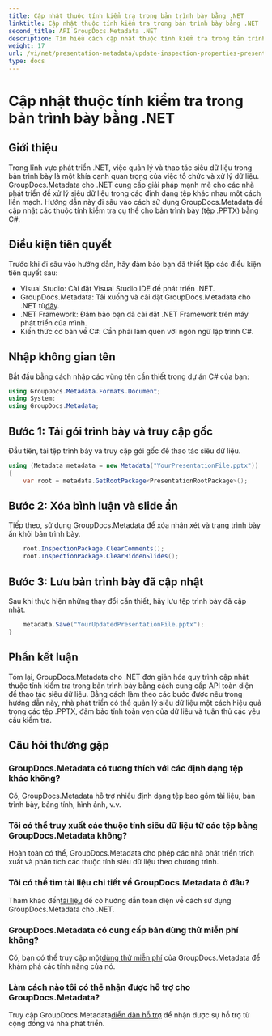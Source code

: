 ```yaml
---
title: Cập nhật thuộc tính kiểm tra trong bản trình bày bằng .NET
linktitle: Cập nhật thuộc tính kiểm tra trong bản trình bày bằng .NET
second_title: API GroupDocs.Metadata .NET
description: Tìm hiểu cách cập nhật thuộc tính kiểm tra trong bản trình bày bằng .NET với GroupDocs.Metadata. Thao tác siêu dữ liệu dễ dàng, hiệu quả cho các tệp .PPTX.
weight: 17
url: /vi/net/presentation-metadata/update-inspection-properties-presentations/
type: docs
---
```

# Cập nhật thuộc tính kiểm tra trong bản trình bày bằng .NET

## Giới thiệu
Trong lĩnh vực phát triển .NET, việc quản lý và thao tác siêu dữ liệu trong bản trình bày là một khía cạnh quan trọng của việc tổ chức và xử lý dữ liệu. GroupDocs.Metadata cho .NET cung cấp giải pháp mạnh mẽ cho các nhà phát triển để xử lý siêu dữ liệu trong các định dạng tệp khác nhau một cách liền mạch. Hướng dẫn này đi sâu vào cách sử dụng GroupDocs.Metadata để cập nhật các thuộc tính kiểm tra cụ thể cho bản trình bày (tệp .PPTX) bằng C#.
## Điều kiện tiên quyết
Trước khi đi sâu vào hướng dẫn, hãy đảm bảo bạn đã thiết lập các điều kiện tiên quyết sau:
- Visual Studio: Cài đặt Visual Studio IDE để phát triển .NET.
-  GroupDocs.Metadata: Tải xuống và cài đặt GroupDocs.Metadata cho .NET từ[đây](https://releases.groupdocs.com/metadata/net/).
- .NET Framework: Đảm bảo bạn đã cài đặt .NET Framework trên máy phát triển của mình.
- Kiến thức cơ bản về C#: Cần phải làm quen với ngôn ngữ lập trình C#.

## Nhập không gian tên
Bắt đầu bằng cách nhập các vùng tên cần thiết trong dự án C# của bạn:
```csharp
using GroupDocs.Metadata.Formats.Document;
using System;
using GroupDocs.Metadata;
```
## Bước 1: Tải gói trình bày và truy cập gốc
Đầu tiên, tải tệp trình bày và truy cập gói gốc để thao tác siêu dữ liệu.

```csharp
using (Metadata metadata = new Metadata("YourPresentationFile.pptx"))
{
    var root = metadata.GetRootPackage<PresentationRootPackage>();
```
## Bước 2: Xóa bình luận và slide ẩn
Tiếp theo, sử dụng GroupDocs.Metadata để xóa nhận xét và trang trình bày ẩn khỏi bản trình bày.

```csharp
    root.InspectionPackage.ClearComments();
    root.InspectionPackage.ClearHiddenSlides();
```
## Bước 3: Lưu bản trình bày đã cập nhật
Sau khi thực hiện những thay đổi cần thiết, hãy lưu tệp trình bày đã cập nhật.

```csharp
    metadata.Save("YourUpdatedPresentationFile.pptx");
}
```

## Phần kết luận
Tóm lại, GroupDocs.Metadata cho .NET đơn giản hóa quy trình cập nhật thuộc tính kiểm tra trong bản trình bày bằng cách cung cấp API toàn diện để thao tác siêu dữ liệu. Bằng cách làm theo các bước được nêu trong hướng dẫn này, nhà phát triển có thể quản lý siêu dữ liệu một cách hiệu quả trong các tệp .PPTX, đảm bảo tính toàn vẹn của dữ liệu và tuân thủ các yêu cầu kiểm tra.

## Câu hỏi thường gặp
### GroupDocs.Metadata có tương thích với các định dạng tệp khác không?
Có, GroupDocs.Metadata hỗ trợ nhiều định dạng tệp bao gồm tài liệu, bản trình bày, bảng tính, hình ảnh, v.v.
### Tôi có thể truy xuất các thuộc tính siêu dữ liệu từ các tệp bằng GroupDocs.Metadata không?
Hoàn toàn có thể, GroupDocs.Metadata cho phép các nhà phát triển trích xuất và phân tích các thuộc tính siêu dữ liệu theo chương trình.
### Tôi có thể tìm tài liệu chi tiết về GroupDocs.Metadata ở đâu?
 Tham khảo đến[tài liệu](https://tutorials.groupdocs.com/metadata/net/) để có hướng dẫn toàn diện về cách sử dụng GroupDocs.Metadata cho .NET.
### GroupDocs.Metadata có cung cấp bản dùng thử miễn phí không?
 Có, bạn có thể truy cập một[dùng thử miễn phí](https://releases.groupdocs.com/) của GroupDocs.Metadata để khám phá các tính năng của nó.
### Làm cách nào tôi có thể nhận được hỗ trợ cho GroupDocs.Metadata?
 Truy cập GroupDocs.Metadata[diễn đàn hỗ trợ](https://forum.groupdocs.com/c/metadata/14) để nhận được sự hỗ trợ từ cộng đồng và nhà phát triển.